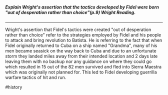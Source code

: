 ##### Explain Wright's assertion that the tactics developed by Fidel were born "out of desperation rather than choice"(p.9) Wright Reading.
---
Wright's assertion that Fidel's tactics were created "out of desperation rather than choice" refer to the strategies employed by Fidel and his people to attack and bring revolution to Batista. He is referring to the fact that when Fidel originally returned to Cuba on a ship named "Grandma", many of his men became seasick on the way back to Cuba and due to an unfortunate storm they landed miles away from their intended location and 2 days late leaving them with no backup nor any guidance on where they could go which resulted in 15 out of the 82 men survived and fled into Sierra Maestra which was originally not planned for. This led to Fidel developing guerrilla warfare tactics of hit and run. 




#history 